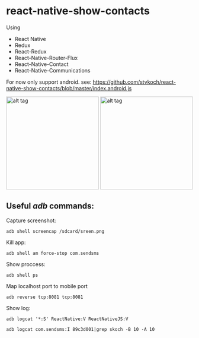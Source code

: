 # react-native-show-contacts

Using
- React Native
- Redux
- React-Redux
- React-Native-Router-Flux
- React-Native-Contact
- React-Native-Communications


For now only support android.
see:
https://github.com/stvkoch/react-native-show-contacts/blob/master/index.android.js

<img src="https://raw.githubusercontent.com/stvkoch/react-native-show-contacts/master/contactList.png" alt="alt tag" width="250">
<img src="https://raw.githubusercontent.com/stvkoch/react-native-show-contacts/master/contactDetail.png" alt="alt tag" width="250">



## Useful _adb_ commands:


Capture screenshot:

	adb shell screencap /sdcard/sreen.png


Kill app:

	adb shell am force-stop com.sendsms

Show proccess:

	adb shell ps

Map localhost port to mobile port

	adb reverse tcp:8081 tcp:8081



Show log:

	adb logcat '*:S' ReactNative:V ReactNativeJS:V

	adb logcat com.sendsms:I 89c3d001|grep skoch -B 10 -A 10
